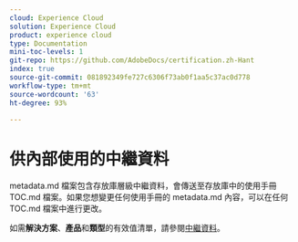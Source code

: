 ```yaml
---
cloud: Experience Cloud
solution: Experience Cloud
product: experience cloud
type: Documentation
mini-toc-levels: 1
git-repo: https://github.com/AdobeDocs/certification.zh-Hant
index: true
source-git-commit: 081892349fe727c6306f73ab0f1aa5c37ac0d778
workflow-type: tm+mt
source-wordcount: '63'
ht-degree: 93%

---
```



# 供內部使用的中繼資料

metadata.md 檔案包含存放庫層級中繼資料，會傳送至存放庫中的使用手冊 TOC.md 檔案。如果您想變更任何使用手冊的 metadata.md 內容，可以在任何 TOC.md 檔案中進行更改。

如需&#x200B;**解決方案**、**產品**&#x200B;和&#x200B;**類型**&#x200B;的有效值清單，請參閱[中繼資料](https://experienceleague.adobe.com/docs/authoring-guide-exl/using/editing/user-guide-setup/metadata.html)。
